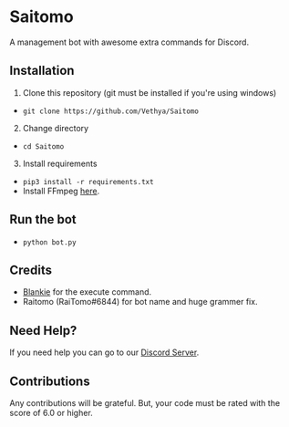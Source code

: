 # Saitomo
A management bot with awesome extra commands for Discord.
## Installation
1. Clone this repository (git must be installed if you're using windows)
- `git clone https://github.com/Vethya/Saitomo`
2. Change directory
- `cd Saitomo`
3. Install requirements
- `pip3 install -r requirements.txt`
- Install FFmpeg [here](https://ffmpeg.org/).
## Run the bot
- `python bot.py`
## Credits
- [Blankie](https://github.com/the-blank-x) for the execute command.
- Raitomo (RaiTomo#6844) for bot name and huge grammer fix.
## Need Help?
If you need help you can go to our [Discord Server](https://discord.gg/UcsM3cSuC9).
## Contributions
Any contributions will be grateful. But, your code must be rated with the score of 6.0 or higher.
